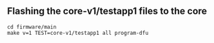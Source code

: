 ## Flashing the core-v1/testapp1 files to the core

```
cd firmware/main
make v=1 TEST=core-v1/testapp1 all program-dfu
```


